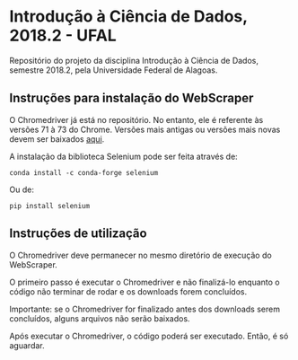 # Introdução à Ciência de Dados, 2018.2 - UFAL
Repositório do projeto da disciplina Introdução à Ciência de Dados, semestre 2018.2, pela Universidade Federal de Alagoas. 

## Instruções para instalação do WebScraper
O Chromedriver já está no repositório. No entanto, ele é referente às versões 71 à 73 do Chrome. Versões mais antigas ou versões mais novas devem ser baixados [aqui](https://sites.google.com/a/chromium.org/chromedriver/downloads).

A instalação da biblioteca Selenium pode ser feita através de:
```
conda install -c conda-forge selenium 
```
Ou de:
```
pip install selenium
```
## Instruções de utilização
O Chromedriver deve permanecer no mesmo diretório de execução do WebScraper. 

O primeiro passo é executar o Chromedriver e não finalizá-lo enquanto o código não terminar de rodar e os downloads forem concluídos. 

Importante: se o Chromedriver for finalizado antes dos downloads serem concluídos, alguns arquivos não serão baixados. 


Após executar o Chromedriver, o código poderá ser executado. Então, é só aguardar.
